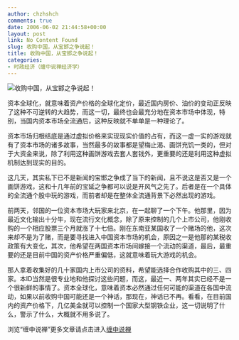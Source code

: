 ```yaml
---
author: chzhshch
comments: true
date: 2006-06-02 21:44:58+00:00
layout: post
link: No Content Found
slug: 收购中国，从宝邯之争说起！
title: 收购中国，从宝邯之争说起！
categories:
- 时政经济（缠中说禅经济学）
---
```


			

                                                                    

   

![收购中国，从宝邯之争说起！](http://simg.sinajs.cn/blog7style/images/common/sg_trans.gif)  
                                                                    

                                                                    

   资本全球化，就意味着资产价格的全球化定价，最近国内房价、油价的变动正反映了这种不可逆转的大趋势，而这一切，最终也会最充分地在资本市场中体现，特别，当国内资本市场全流通后，这种反映就不单单是一种理论了。  
  
  资本市场归根结底是通过虚拟价格来实现现实价值的占有，而这一虚一实的游戏就有了资本市场的诸多故事，当然最多的故事都是望梅止渴、画饼充饥一类的，但对于大资金来说，除了利用这种画饼游戏去套人套钱外，更重要的还是利用这种虚拟机制达到现实的目的。  
  
  这几天，其实私下已不是新闻的宝邯之争成了当下的新闻，且不说这是否又是一个画饼游戏，这和十几年前的宝延之争都可以说是开风气之先了。后者是在一个具体的全流通个股中玩的游戏，而前者却是在整体全流通背景下必然出现的游戏。  
  
  前两天，邻国的一位资本市场大玩家来北京，在一起聊了一个下午。他那里，因为最近文化输出十分牛，现在流行文化概念，除了原来控制的几个上市公司，他刚收购的一个相应股票三个月就涨了十七倍。刚在东南亚某国收了一个赌场的他，这次来却不是为了赌，而是要寻找进入中国资本市场的机会，原因之一是他那的某税收政策有大变化，其次，他希望在两国资本市场间嫁接一个流动的渠道，最后，最重要的还是目前中国的资产价格严重偏低，这就意味着玩大游戏的机会。  
  
那人拿着收集好的几十家国内上市公司的资料，希望能选择合作收购其中的三、四家。本ID当然是很专业地和他探讨这些问题，而这，最近一、两年其实已经不是一个很新鲜的事情了。资本全球化，意味着资本必然通过任何可能的渠道在各国中流动，如果以前收购中国可能还是一个神话，那现在，神话已不再。看看，在目前国内的资产价格下，几亿美金就可以控制一个国家大型钢铁企业，这一切说明了什么，警示了什么，大概就不用多说了。

浏览“缠中说禅”更多文章请点击进入[缠中说禅](http://blog.sina.com.cn/m/chzhshch)
